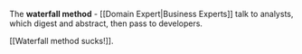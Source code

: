 The **waterfall method** - [[Domain Expert|Business Experts]] talk to analysts, which digest and abstract, then pass to developers. 

[[Waterfall method sucks!]].